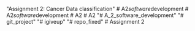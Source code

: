 "Assignment 2: Cancer Data classification" 
#   A 2 _ s o f t w a r e _ d e v e l o p m e n t  
 #   A 2 _ s o f t w a r e _ d e v e l o p m e n t  
 #   A 2  
 #   A 2  
 "# A_2_software_development" 
"# git_project" 
"# igiveup" 
"# repo_fixed" 
#   A s s i g n m e n t   2  
 